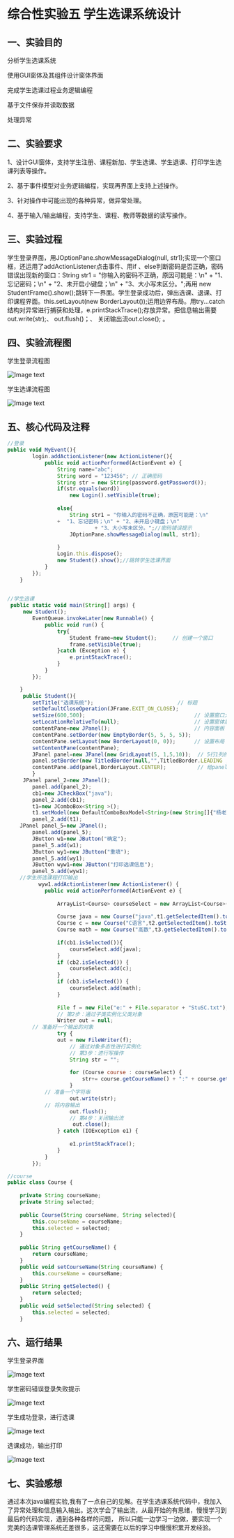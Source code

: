 # 综合性实验五  学生选课系统设计 
## 一、实验目的
 分析学生选课系统

 使用GUI窗体及其组件设计窗体界面

 完成学生选课过程业务逻辑编程

 基于文件保存并读取数据

 处理异常
## 二、实验要求
 1、设计GUI窗体，支持学生注册、课程新加、学生选课、学生退课、打印学生选课列表等操作。

 2、基于事件模型对业务逻辑编程，实现再界面上支持上述操作。

 3、针对操作中可能出现的各种异常，做异常处理。

 4、基于输入/输出编程，支持学生、课程、教师等数据的读写操作。
## 三、实验过程
学生登录界面，用JOptionPane.showMessageDialog(null, str1);实现一个窗口框，还运用了addActionListener点击事件、用if 、else判断密码是否正确，密码错误出现新的窗口：String str1 = "你输入的密码不正确，原因可能是：\n" +  "1、忘记密码；\n" + "2、未开启小键盘；\n" + "3、大小写未区分。";再用	new StudentFrame().show();跳转下一界面。学生登录成功后，弹出选课、退课、打印课程界面。this.setLayout(new BorderLayout());运用边界布局。用try...catch结构对异常进行捕获和处理，e.printStackTrace();存放异常。把信息输出需要out.write(str);、 out.flush()；、 关闭输出流out.close();  。

## 四、实验流程图
 学生登录流程图
 
 ![Image text](https://raw.githubusercontent.com/YIWENWANG007/shiyanwu/master/img/6.png)
 
  学生选课流程图
  
![Image text](https://raw.githubusercontent.com/YIWENWANG007/shiyanwu/master/img/5.png)
## 五、核心代码及注释
```javascript
//登录
public void MyEvent(){
		login.addActionListener(new ActionListener(){
			public void actionPerformed(ActionEvent e) {
				String name="abc";
				String word = "123456";	// 正确密码
				String str = new String(password.getPassword());
				if(str.equals(word))
					new Login().setVisible(true);
				
				else{
					String str1 = "你输入的密码不正确，原因可能是：\n" 
				+  "1、忘记密码；\n" + "2、未开启小键盘；\n" 
							+ "3、大小写未区分。";//密码错误提示
					JOptionPane.showMessageDialog(null, str1);
             	
				}
				Login.this.dispose();
				new Student().show();//跳转学生选课界面
			}
		});
	}
	
```
```javascript
//学生选课
 public static void main(String[] args) {
     new Student();
        EventQueue.invokeLater(new Runnable() {
            public void run() {
                try{
                	Student frame=new Student();     // 创建一个窗口
                    frame.setVisible(true);                                 // 让该窗口实例可见
                }catch (Exception e) {
                    e.printStackTrace();
                }
            }
        });

    }
     public Student(){
        setTitle("选课系统");                           // 标题
        setDefaultCloseOperation(JFrame.EXIT_ON_CLOSE);     
        setSize(600,500);                                   // 设置窗口大小
        setLocationRelativeTo(null);                        // 设置窗体居中
        contentPane=new JPanel();                           // 内容面板
        contentPane.setBorder(new EmptyBorder(5, 5, 5, 5));
        contentPane.setLayout(new BorderLayout(0, 0));      // 设置布局
        setContentPane(contentPane);
        JPanel panel=new JPanel(new GridLayout(5, 1,5,10));  // 5行1列的表格布局
        panel.setBorder(new TitledBorder(null,"",TitledBorder.LEADING ,TitledBorder.TOP,null,null));
        contentPane.add(panel,BorderLayout.CENTER);          // 给panel添加边框
        }
	 JPanel panel_2=new JPanel();
        panel.add(panel_2);
        cb1=new JCheckBox("java");
        panel_2.add(cb1);
        t1=new JComboBox<String >();
        t1.setModel(new DefaultComboBoxModel<String>(new String[]{"杨老师","赵老师","王老师"}));
        panel_2.add(t1);
	JPanel panel_5=new JPanel();
        panel.add(panel_5);
        JButton w1=new JButton("确定");
        panel_5.add(w1);
        JButton wy1=new JButton("重填");
        panel_5.add(wy1);
        JButton wyw1=new JButton("打印选课信息");
        panel_5.add(wyw1);
	//学生所选课程打印输出
          wyw1.addActionListener(new ActionListener() {
        	public void actionPerformed(ActionEvent e) {
       		
        		ArrayList<Course> courseSelect = new ArrayList<Course>();
        		
        		Course java = new Course("java",t1.getSelectedItem().toString());
        		Course c = new Course("C语言",t2.getSelectedItem().toString());
        		Course math = new Course("高数",t3.getSelectedItem().toString());
        		
        		if(cb1.isSelected()){
        			courseSelect.add(java);
        		}
        		if (cb2.isSelected()) {
        			courseSelect.add(c);
				}
        		if (cb3.isSelected()) {
        			courseSelect.add(math);
				}
        		
                File f = new File("e:" + File.separator + "StuSC.txt");// 声明File 对象    
                // 第2步：通过子类实例化父类对象    
                Writer out = null;                 
        // 准备好一个输出的对象    
                try {
				out = new FileWriter(f);
			        // 通过对象多态性进行实例化    
	                // 第3步：进行写操作    
	                String str = "";  
	             
	                for (Course course : courseSelect) {
						str+= course.getCourseName() + ":" + course.getSelected()+"\n";
					}
	        // 准备一个字符串    
	                out.write(str);                    
	        // 将内容输出    
	                out.flush();          
	                // 第4步：关闭输出流    
	                 out.close();  
				} catch (IOException e1) {
					
					e1.printStackTrace();
				}            
			}
        });

```

```javascript
//course
public class Course {
	
	private String courseName;
	private String selected;
	
	public Course(String courseName, String selected){
		this.courseName = courseName;
		this.selected = selected;
	}
	
	public String getCourseName() {
		return courseName;
	}
	public void setCourseName(String courseName) {
		this.courseName = courseName;
	}
	public String getSelected() {
		return selected;
	}
	public void setSelected(String selected) {
		this.selected = selected;
	}
```
## 六、运行结果
  学生登录界面

  ![Image text](https://raw.githubusercontent.com/YIWENWANG007/shiyanwu/master/img/1.png)

  学生密码错误登录失败提示

 ![Image text](https://raw.githubusercontent.com/YIWENWANG007/shiyanwu/master/img/2.png)

 学生成功登录，进行选课

 ![Image text](https://raw.githubusercontent.com/YIWENWANG007/shiyanwu/master/img/3.png)

 选课成功，输出打印

 ![Image text](https://raw.githubusercontent.com/YIWENWANG007/shiyanwu/master/img/4.png)

## 七、实验感想
通过本次java编程实验,我有了一点自己的见解。在学生选课系统代码中，我加入了异常处理和信息输入输出。这次学会了输出流，从最开始的有思绪，慢慢学习到最后的代码实现，遇到各种各样的问题， 所以只能一边学习一边做，要实现一个完美的选课管理系统还差很多，这还需要在以后的学习中慢慢积累开发经验。
